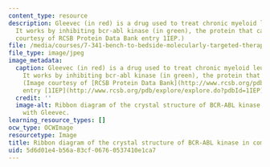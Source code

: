 ```yaml
---
content_type: resource
description: Gleevec (in red) is a drug used to treat chronic myeloid leukemia (CML).
  It works by inhibiting bcr-abl kinase (in green), the protein that causes CML. (Image
  courtesy of RCSB Protein Data Bank entry 1IEP.)
file: /media/courses/7-341-bench-to-bedside-molecularly-targeted-therapies-in-blood-disorders-and-malignancy-fall-2009/5d6d01e4b56a83cf06760537410e1ca7_7-341f09-th.jpg
file_type: image/jpeg
image_metadata:
  caption: Gleevec (in red) is a drug used to treat chronic myeloid leukemia (CML).
    It works by inhibiting bcr-abl kinase (in green), the protein that causes CML.
    (Image courtesy of [RCSB Protein Data Bank](http://www.rcsb.org/pdb/home/home.do)
    entry [1IEP](http://www.rcsb.org/pdb/explore/explore.do?pdbId=1IEP).)
  credit: ''
  image-alt: Ribbon diagram of the crystal structure of BCR-ABL kinase in complex
    with Gleevec.
learning_resource_types: []
ocw_type: OCWImage
resourcetype: Image
title: Ribbon diagram of the crystal structure of BCR-ABL kinase in complex with Gleevec
uid: 5d6d01e4-b56a-83cf-0676-0537410e1ca7
---
```


